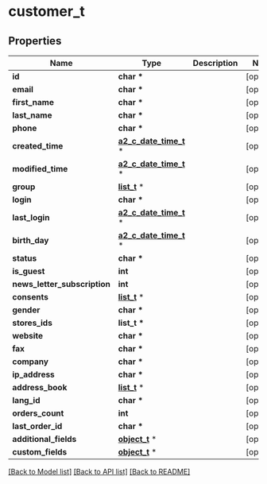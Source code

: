 # customer_t

## Properties
Name | Type | Description | Notes
------------ | ------------- | ------------- | -------------
**id** | **char \*** |  | [optional] 
**email** | **char \*** |  | [optional] 
**first_name** | **char \*** |  | [optional] 
**last_name** | **char \*** |  | [optional] 
**phone** | **char \*** |  | [optional] 
**created_time** | [**a2_c_date_time_t**](a2_c_date_time.md) \* |  | [optional] 
**modified_time** | [**a2_c_date_time_t**](a2_c_date_time.md) \* |  | [optional] 
**group** | [**list_t**](customer_group.md) \* |  | [optional] 
**login** | **char \*** |  | [optional] 
**last_login** | [**a2_c_date_time_t**](a2_c_date_time.md) \* |  | [optional] 
**birth_day** | [**a2_c_date_time_t**](a2_c_date_time.md) \* |  | [optional] 
**status** | **char \*** |  | [optional] 
**is_guest** | **int** |  | [optional] 
**news_letter_subscription** | **int** |  | [optional] 
**consents** | [**list_t**](customer_consent.md) \* |  | [optional] 
**gender** | **char \*** |  | [optional] 
**stores_ids** | **list_t \*** |  | [optional] 
**website** | **char \*** |  | [optional] 
**fax** | **char \*** |  | [optional] 
**company** | **char \*** |  | [optional] 
**ip_address** | **char \*** |  | [optional] 
**address_book** | [**list_t**](customer_address.md) \* |  | [optional] 
**lang_id** | **char \*** |  | [optional] 
**orders_count** | **int** |  | [optional] 
**last_order_id** | **char \*** |  | [optional] 
**additional_fields** | [**object_t**](.md) \* |  | [optional] 
**custom_fields** | [**object_t**](.md) \* |  | [optional] 

[[Back to Model list]](../README.md#documentation-for-models) [[Back to API list]](../README.md#documentation-for-api-endpoints) [[Back to README]](../README.md)


